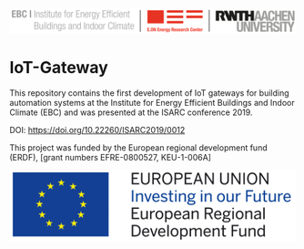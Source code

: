 ![E.ON EBC RWTH Aachen University](./Resources/Images/EBC_Logo.png)
# IoT-Gateway
This repository contains the first development of IoT gateways for building automation systems at the Institute for Energy Efficient Buildings and Indoor Climate (EBC) and was presented at the ISARC conference 2019.

DOI: https://doi.org/10.22260/ISARC2019/0012

This project was funded by the European regional development fund (ERDF), [grant numbers EFRE-0800527, KEU-1-006A]

![European regional development fund (ERDF)](./Resources/Images/ERDF_Logo.jpg)
